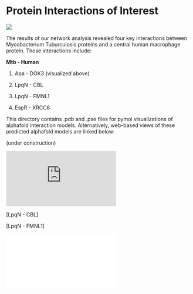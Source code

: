 # Protein Interactions of Interest
![](Apa_to_DOK3.gif)

The results of our network analysis revealed four key interactions between Mycobacterium Tuburculosis proteins and a central human macrophage protein. Those interactions include:

**Mtb - Human**

1) Apa - DOK3 (visualized above)

2) LpqN - CBL

3) LpqN - FMNL1

4) EspR - XRCC6

This directory contains .pdb and .pse files for pymol visualizations of alphafold interaction models. Alternatively, web-based views of these predicted alphafold models are linked below:

(under construction)

![Apa - DOK3](https://github.com/Zach-Sisson-1/Host-Pathogen_Network_Analysis/blob/main/Alphafold/HTMLs/Apa_DOK3.html)

[LpqN - CBL]

[LpqN - FMNL1]

![EspR - XRCC6](../HTMLs/LpqN_CBL.html)
